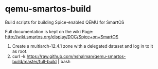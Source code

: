 qemu-smartos-build
==================

Build scripts for building Spice-enabled QEMU for SmartOS

Full documentation is kept on the wiki Page:
http://wiki.smartos.org/display/DOC/Spice+on+SmartOS

1. Create a multiarch-12.4.1 zone with a delegated dataset and log in to it as root.
1. curl -k https://raw.github.com/nshalman/qemu-smartos-build/master/full-build | bash

